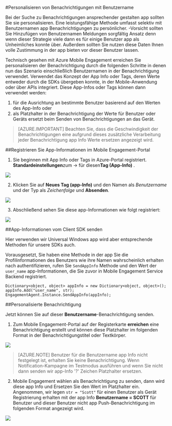 <properties 
    pageTitle="Personalisierte Benachrichtigung mit Azure Mobile Engagement" 
    description="Wie Sie personalisierte Benachrichtigungen senden Benutzerprofilinformationen Benachrichtigung wie ihre Namen"        
    services="mobile-engagement" 
    documentationCenter="mobile" 
    authors="piyushjo" 
    manager="dwrede" 
    editor="" />

<tags 
    ms.service="mobile-engagement" 
    ms.workload="mobile" 
    ms.tgt_pltfrm="all" 
    ms.devlang="na" 
    ms.topic="article" 
    ms.date="08/19/2016" 
    ms.author="piyushjo" />

#<a name="personalize-notifications-by-including-user-name"></a>Personalisieren von Benachrichtigungen mit Benutzername

Bei der Suche zu Benachrichtigungen ansprechender gestalten app sollten Sie sie personalisieren. Eine leistungsfähige Methode umfasst selektiv mit Benutzernamen app Benachrichtigungen zu persönlicher. -Vorsicht sollten Sie Hinzufügen von Benutzernamen Meldungen sorgfältig Ansatz denn wenn dieser Strategie viele dann es für einige Benutzer app als Unheimliches konnte über. Außerdem sollten Sie nutzen diese Daten Ihnen volle Zustimmung in der app bieten vor dieser Benutzer lassen. 

Technisch gesehen mit Azure Mobile Engagement erreichen Sie personalisieren der Benachrichtigung durch die folgenden Schritte in denen nun das Szenario einschließlich Benutzernamen in der Benachrichtigung verwendet. Verwendet das Konzept der App Info oder Tags, deren Werte entweder durch die SDKs übergeben konnte, in der Mobile-Anwendung oder über APIs integriert. Diese App-Infos oder Tags können dann verwendet werden:

1. für die Ausrichtung an bestimmte Benutzer basierend auf den Werten des App-Info oder 
2. als Platzhalter in der Benachrichtigung der Werte für Benutzer oder Geräts ersetzt beim Senden von Benachrichtigungen an das Gerät. 

> [AZURE.IMPORTANT] Beachten Sie, dass die Geschwindigkeit der Benachrichtigungen eine aufgrund dieses zusätzliche Verarbeitung jeder Benachrichtigung app Info Werte ersetzen angezeigt wird. 

##<a name="register-app-info-in-the-mobile-engagement-portal"></a>Registrieren Sie App-Informationen im Mobile Engagement-Portal

1) Sie beginnen mit App Info oder Tags in Azure-Portal registriert. **Standardeinstellungen**zum -> für diesen**Tag (App-Info)** .  

![][1]  

2) Klicken Sie auf **Neues Tag (app-Info)** und den Namen als *Benutzername* und der Typ als *Zeichenfolge* und **Absenden**. 

![][2]

3) Abschließend sehen Sie diese app-Informationen wie folgt registriert:

![][3]

##<a name="send-app-info-from-the-client-sdk"></a>App-Informationen vom Client SDK senden

Hier verwenden wir Universal Windows app wird aber entsprechende Methoden für unsere SDKs auch. 

Vorausgesetzt, Sie haben eine Methode in der app Sie die Profilinformationen des Benutzers wie ihre Namen wahrscheinlich erhalten nach authentifizieren, rufen Sie `SendAppInfo` Methode und den Wert der `user_name` app-Informationen, die Sie zuvor in Mobile Engagement Service Backend registriert. 

    Dictionary<object, object> appInfo = new Dictionary<object, object>();
    appInfo.Add("user_name", str);
    EngagementAgent.Instance.SendAppInfo(appInfo); 

##<a name="send-personalized-notifications"></a>Personalisierte Benachrichtigung

Jetzt können Sie auf dieser **Benutzername**-Benachrichtigung senden. 

1) Zum Mobile Engagement-Portal auf der Registerkarte **erreichen** eine Benachrichtigung erstellt und können diese Platzhalter im folgenden Format in der Benachrichtigungstitel oder Textkörper. 

![][4]  

> [AZURE.NOTE] Benutzer für die Benutzername app Info nicht festgelegt ist, erhalten Sie keine Benachrichtigung. Wenn Notification-Kampagne im Testmodus ausführen und wenn Sie nicht dann senden wir app-Info '?' Zeichen Platzhalter ersetzen. 

2) Mobile Engagement wählen als Benachrichtigung zu senden, dann wird diese app Info und Ersetzen Sie den Wert im Platzhalter ein.  
Angenommen, wir legen `str = "Scott"` für einen Benutzer als Gerät Registrierung erhalten mit der app Info **Benutzername = SCOTT** für Benutzer und dieser Benutzer nicht app Push-Benachrichtigung im folgenden Format angezeigt wird. 

![][5]  

<!-- Images. -->
[1]: ./media/mobile-engagement-send-personalized-notifications/app-info.png
[2]: ./media/mobile-engagement-send-personalized-notifications/create-app-info.png
[3]: ./media/mobile-engagement-send-personalized-notifications/app-info-user-name.png
[4]: ./media/mobile-engagement-send-personalized-notifications/personal-notification.png
[5]: ./media/mobile-engagement-send-personalized-notifications/notification.png

